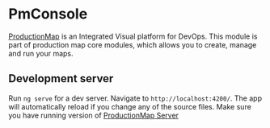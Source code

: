 # PmConsole

[ProductionMap](http://www.productionmap.com/) is an Integrated Visual platform for DevOps.
This module is part of production map core modules, which allows you to create, manage and run your maps. 

## Development server
Run `ng serve` for a dev server. Navigate to `http://localhost:4200/`. 
The app will automatically reload if you change any of the source files.
Make sure you have running version of [ProductionMap Server](https://github.com/ProductionMap/production-map-server)


